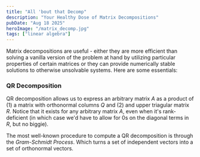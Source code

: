 ```yaml
---
title: "All 'bout that Decomp"
description: "Your Healthy Dose of Matrix Decompositions"
pubDate: "Aug 18 2025"
heroImage: "/matrix_decomp.jpg"
tags: ["linear algebra"]
---
```


Matrix decompositions are useful - either they are more efficient than solving a vanilla version of the problem at hand by utilizing particular properties of certain matrices or they can provide numerically stable solutions to otherwise unsolvable systems. Here are some essentials:

### QR Decomposition

QR decomposition allows us to express an arbitrary matrix $A$ as a product of (1) a matrix with orthonormal columns $Q$ and (2) and upper triagular matrix $R$. Notice that it exists for any arbitrary matrix $A$, even when it's rank-deficient (in which case we'd have to allow for 0s on the diagonal terms in $R$, but no biggie). 

The most well-known procedure to compute a QR decomposition is through the *Gram-Schmidt Process*. Which turns a set of independent vectors into a set of orthonormal vectors. 